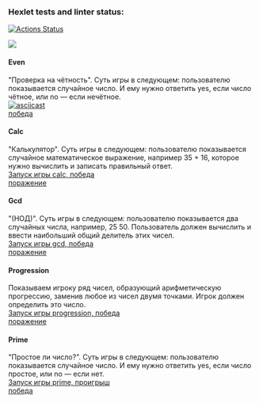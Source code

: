 ### Hexlet tests and linter status:
[![Actions Status](https://github.com/Bal8080/frontend-project-44/actions/workflows/hexlet-check.yml/badge.svg)](https://github.com/Bal8080/frontend-project-44/actions)

<a href="https://codeclimate.com/github/Bal8080/frontend-project-44/maintainability"><img src="https://api.codeclimate.com/v1/badges/7d4d040c4a9c600824fa/maintainability" /></a>

#### Even
"Проверка на чётность". Суть игры в следующем: пользователю показывается случайное число. И ему нужно ответить yes, если число чётное, или no — если нечётное.  
[![asciicast](https://asciinema.org/a/3OreRmxTJGQRLWUgg1VVtsu7L)](https://asciinema.org/a/3OreRmxTJGQRLWUgg1VVtsu7L)  
[победа](https://asciinema.org/a/kUdksZcqOxekcg5QGxIIlSQla)

#### Calc
"Калькулятор". Суть игры в следующем: пользователю показывается случайное математическое выражение, например 35 + 16, которое нужно вычислить и записать правильный ответ.  
[Запуск игры calc, победа](https://asciinema.org/a/ka4gj1qZeJSeuDsjPv79wmPbH)  
[поражение](https://asciinema.org/a/KkzOj3tsthcEYWWMI1QbsmJRU)

#### Gcd
"(НОД)". Суть игры в следующем: пользователю показывается два случайных числа, например, 25 50. Пользователь должен вычислить и ввести наибольший общий делитель этих чисел.  
[Запуск игры gcd, победа](https://asciinema.org/a/st7DraS41KBL7bJr716fHFrFA)  
[поражение](https://asciinema.org/a/y487SBSj4xDGQslavB5hYaXVn)

#### Progression
Показываем игроку ряд чисел, образующий арифметическую прогрессию, заменив любое из чисел двумя точками. Игрок должен определить это число.  
[Запуск игры progression, победа](https://asciinema.org/a/PFMpvou7JIwi63tqVbxdhBP71)  
[поражение](https://asciinema.org/a/y487SBSj4xDGQslavB5hYaXVn)

#### Prime
"Простое ли число?". Суть игры в следующем: пользователю показывается случайное число. И ему нужно ответить yes, если число простое, или no — если нет.  
[Запуск игры prime, проигрыш](https://asciinema.org/a/yK51VrZQFukKEQotZStpeL5ej)  
[победа](https://asciinema.org/a/l6bjN7IyiXMnEeL2deku6RmAV)
